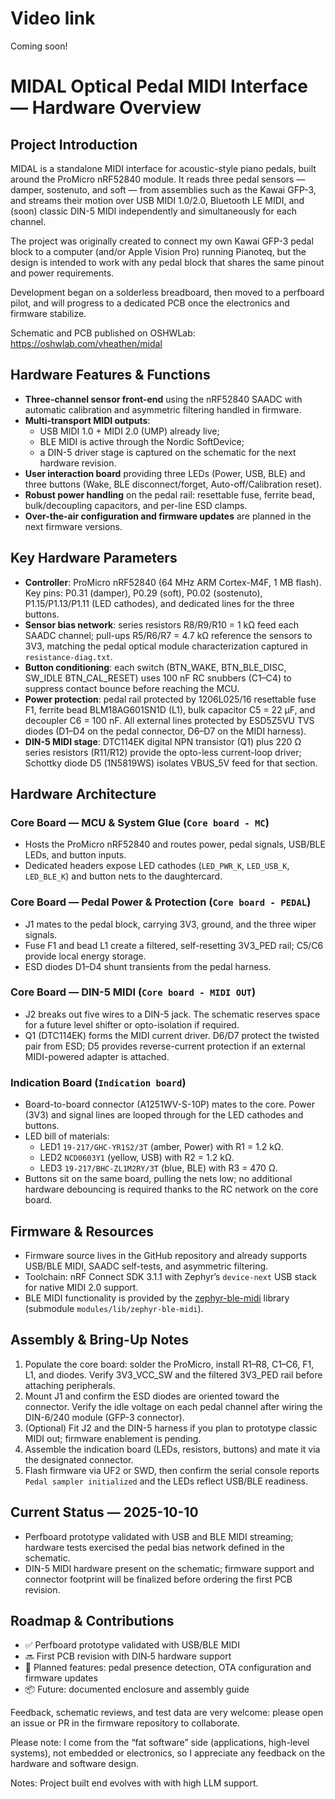 # Video link

Coming soon!

# MIDAL Optical Pedal MIDI Interface — Hardware Overview

## Project Introduction

MIDAL is a standalone MIDI interface for acoustic-style piano pedals, built around the ProMicro nRF52840 module. It reads three pedal sensors — damper, sostenuto, and soft — from assemblies such as the Kawai GFP-3, and streams their motion over USB MIDI 1.0/2.0, Bluetooth LE MIDI, and (soon) classic DIN-5 MIDI independently and simultaneously for each channel.

The project was originally created to connect my own Kawai GFP-3 pedal block to a computer (and/or Apple Vision Pro) running Pianoteq, but the design is intended to work with any pedal block that shares the same pinout and power requirements.

Development began on a solderless breadboard, then moved to a perfboard pilot, and will progress to a dedicated PCB once the electronics and firmware stabilize.

Schematic and PCB published on OSHWLab: https://oshwlab.com/vheathen/midal

## Hardware Features & Functions

- **Three-channel sensor front-end** using the nRF52840 SAADC with automatic calibration and asymmetric filtering handled in firmware.
- **Multi-transport MIDI outputs**:
  - USB MIDI 1.0 + MIDI 2.0 (UMP) already live;
  - BLE MIDI is active through the Nordic SoftDevice;
  - a DIN-5 driver stage is captured on the schematic for the next hardware revision.
- **User interaction board** providing three LEDs (Power, USB, BLE) and three buttons (Wake, BLE disconnect/forget, Auto-off/Calibration reset).
- **Robust power handling** on the pedal rail: resettable fuse, ferrite bead, bulk/decoupling capacitors, and per-line ESD clamps.
- **Over-the-air configuration and firmware updates** are planned in the next firmware versions.

## Key Hardware Parameters

- **Controller**: ProMicro nRF52840 (64 MHz ARM Cortex-M4F, 1 MB flash). Key pins: P0.31 (damper), P0.29 (soft), P0.02 (sostenuto), P1.15/P1.13/P1.11 (LED cathodes), and dedicated lines for the three buttons.
- **Sensor bias network**: series resistors R8/R9/R10 = 1 kΩ feed each SAADC channel; pull-ups R5/R6/R7 = 4.7 kΩ reference the sensors to 3V3, matching the pedal optical module characterization captured in `resistance-diag.txt`.
- **Button conditioning**: each switch (BTN_WAKE, BTN_BLE_DISC, SW_IDLE BTN_CAL_RESET) uses 100 nF RC snubbers (C1–C4) to suppress contact bounce before reaching the MCU.
- **Power protection**: pedal rail protected by 1206L025/16 resettable fuse F1, ferrite bead BLM18AG601SN1D (L1), bulk capacitor C5 = 22 µF, and decoupler C6 = 100 nF. All external lines protected by ESD5Z5VU TVS diodes (D1–D4 on the pedal connector, D6–D7 on the MIDI harness).
- **DIN-5 MIDI stage**: DTC114EK digital NPN transistor (Q1) plus 220 Ω series resistors (R11/R12) provide the opto-less current-loop driver; Schottky diode D5 (1N5819WS) isolates VBUS_5V feed for that section.

## Hardware Architecture

### Core Board — MCU & System Glue (`Core board - MC`)

- Hosts the ProMicro nRF52840 and routes power, pedal signals, USB/BLE LEDs, and button inputs.
- Dedicated headers expose LED cathodes (`LED_PWR_K`, `LED_USB_K`, `LED_BLE_K`) and button nets to the daughtercard.

### Core Board — Pedal Power & Protection (`Core board - PEDAL`)

- J1 mates to the pedal block, carrying 3V3, ground, and the three wiper signals.
- Fuse F1 and bead L1 create a filtered, self-resetting 3V3_PED rail; C5/C6 provide local energy storage.
- ESD diodes D1–D4 shunt transients from the pedal harness.

### Core Board — DIN-5 MIDI (`Core board - MIDI OUT`)

- J2 breaks out five wires to a DIN-5 jack. The schematic reserves space for a future level shifter or opto-isolation if required.
- Q1 (DTC114EK) forms the MIDI current driver. D6/D7 protect the twisted pair from ESD; D5 provides reverse-current protection if an external MIDI-powered adapter is attached.

### Indication Board (`Indication board`)

- Board-to-board connector (A1251WV-S-10P) mates to the core. Power (3V3) and signal lines are looped through for the LED cathodes and buttons.
- LED bill of materials:
  - LED1 `19-217/GHC-YR1S2/3T` (amber, Power) with R1 = 1.2 kΩ.
  - LED2 `NCD0603Y1` (yellow, USB) with R2 = 1.2 kΩ.
  - LED3 `19-217/BHC-ZL1M2RY/3T` (blue, BLE) with R3 = 470 Ω.
- Buttons sit on the same board, pulling the nets low; no additional hardware debouncing is required thanks to the RC network on the core board.

## Firmware & Resources

- Firmware source lives in the GitHub repository and already supports USB/BLE MIDI, SAADC self-tests, and asymmetric filtering.
- Toolchain: nRF Connect SDK 3.1.1 with Zephyr’s `device-next` USB stack for native MIDI 2.0 support.
- BLE MIDI functionality is provided by the [zephyr-ble-midi](https://github.com/stuffmatic/zephyr-ble-midi) library (submodule `modules/lib/zephyr-ble-midi`).

## Assembly & Bring-Up Notes

1. Populate the core board: solder the ProMicro, install R1–R8, C1–C6, F1, L1, and diodes. Verify 3V3_VCC_SW and the filtered 3V3_PED rail before attaching peripherals.
2. Mount J1 and confirm the ESD diodes are oriented toward the connector. Verify the idle voltage on each pedal channel after wiring the DIN-6/240 module (GFP-3 connector).
3. (Optional) Fit J2 and the DIN-5 harness if you plan to prototype classic MIDI out; firmware enablement is pending.
4. Assemble the indication board (LEDs, resistors, buttons) and mate it via the designated connector.
5. Flash firmware via UF2 or SWD, then confirm the serial console reports `Pedal sampler initialized` and the LEDs reflect USB/BLE readiness.

## Current Status — 2025-10-10

- Perfboard prototype validated with USB and BLE MIDI streaming; hardware tests exercised the pedal bias network defined in the schematic.
- DIN-5 MIDI hardware present on the schematic; firmware support and connector footprint will be finalized before ordering the first PCB revision.

## Roadmap & Contributions

- ✅ Perfboard prototype validated with USB/BLE MIDI
- 🔜 First PCB revision with DIN‑5 hardware support
- 🚀 Planned features: pedal presence detection, OTA configuration and firmware updates
- 📦 Future: documented enclosure and assembly guide

Feedback, schematic reviews, and test data are very welcome: please open an issue or PR in the firmware repository to collaborate.

Please note: I come from the “fat software” side (applications, high-level systems), not embedded or electronics, so I appreciate any feedback on the hardware and software design.

Notes:
Project built end evolves with with high LLM support.
